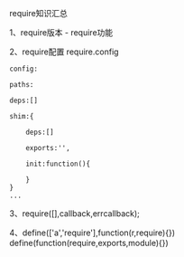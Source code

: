 require知识汇总
 
1、require版本 - require功能

2、require配置
require.config

	config:

	paths:

	deps:[]

	shim:{

		deps:[]

		exports:'',

		init:function(){

		}
	}	
	...


3、require([],callback,errcallback);

4、define(['a','require'],function(r,require){})
   define(function(require,exports,module){})
